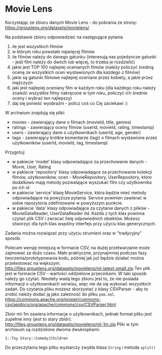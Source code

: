 # Movie Lens
Korzystając ze zbioru danych Movie Lens - do pobrania ze strony:
https://grouplens.org/datasets/movielens/

Na podstawie zbioru odpowiedzieć na następujące pytania
1. ile jest wszystkich filmów
2. w którym roku powstało najwięcej filmów
3. ile filmów należy do danego gatunku (interesują nas pojedyncze gatunki - jeśli film należy do dwóch lub więcej, to trzeba je rozdzielić)
4. jakie jest TOP 100 najlepiej ocenianych filmów (należy policzyć średnią ocenę ze wszystkich ocen wystawionych dla każdego z filmów)
5. jakie są gatunki filmowe najlepiej oceniane przez kobiety, a jakie przez mężczyzn
6. jaki jest najlepiej oceniany film w każdym roku (dla każdego roku należy znaleźć wszystkie filmy nakręcone w tym roku, policzyć ich średnie oceny i wybrać ten najlepszy)
7. daj się ponieść wyobraźni - policz coś co Cię zaciekawi :)

W archwium znajdują się pliki:

* movies - zawierający dane o filmach (movieId, title, genres)
* ratings - zawierający oceny filmów (userId, movieId, rating, timestamp)
* users - zawierający dane o użytkownikach (userId, age, gender)
* tags - zawierający krótkie komentarze (tagi) o filmach wystawione przez użytkowników (userId, movieId, tag, timestamp)

Przygotuj:
- w pakiecie 'model' klasy odpowiadające za przechowanie danych - Movie, User, Rating
- w pakiecie 'repository' klasy odpowiadające za przechowanie kolekcji filmów, użytkowników, ocen - MovieRepository, UserRepository, które dodatkowo mają metody pozwalające wyszukać film czy użytkownika po ich id
- w pakiecie 'service' klasę MovieService, która będzie mieć metody odpowiadające na powyższe pytania. Service powinien zawierać w sobie repozytoria zdefiniowane w powyższym punkcie.
- w pakiecie 'data' klasy odpowiadające za czytanie danych z plików - MovieDataReader, UserDataReader itd. Każda z tych klas powinna czytać plik CSV i zwracać listę odpowiednich obiektów. Możesz stworzyć dla tych klas wspólny interfejs przy użyciu klas generycznych.

Zadania można rozwiązać przy użyciu strumieni oraz w "tradycyjny" sposób. 

Polecam wersję mniejszą w formacie CSV, na dużej przetwarzanie może zajmować za dużo czasu. Mało praktyczne, przynajmniej podczas fazy tworzenia/prototypowania kodu, później jak już będzie działać można przetestować na większym.
http://files.grouplens.org/datasets/movielens/ml-latest-small.zip
Ten plik jest w formacie CSV - wartości oddzielone przecinkami. W taki sposób należy go czytać. 
Niestety wadą tego zbioru jest to, że nie posiada informacji o użytkownikach serwisu, więc nie da się wykonać wszystkich zadań.
Do czytania pliku możesz skorzystać z klasy CSVParser - aby to zrobić należy dodać ją jako zależność do pliku `pom.xml`.
https://commons.apache.org/proper/commons-csv/apidocs/org/apache/commons/csv/CSVParser.html


Zbiór ml-1m zawiera informacje o użytkownikach, jednak format pliku jest zupełnie inny (jest to stary zbiór).
http://files.grouplens.org/datasets/movielens/ml-1m.zip
Pliki w tym archiwum są rozdzielone dwoma dwukropkami:

    1::Toy Story::Comedy|Children

Do przeczytania tego pliku wystarczy zwykła klasa `String` i metoda `split()`
